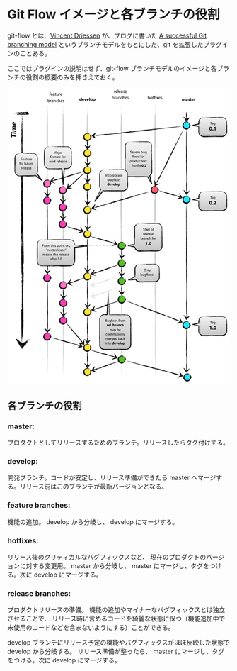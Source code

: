 # Git Flow イメージと各ブランチの役割

git-flow とは、[Vincent Driessen](https://github.com/nvie) が、ブログに書いた [A successful Git branching model](https://nvie.com/posts/a-successful-git-branching-model/) というブランチモデルをもとにした、git を拡張したプラグインのことある。

ここではプラグインの説明はせず、git-flow ブランチモデルのイメージと各ブランチの役割の概要のみを押さえておく。

![Git Flow ブランチモデル](./image/git_flow.png)  

## 各ブランチの役割  

### master:  

プロダクトとしてリリースするためのブランチ。リリースしたらタグ付けする。

### develop:  

開発ブランチ。コードが安定し、リリース準備ができたら master へマージする。リリース前はこのブランチが最新バージョンとなる。

### feature branches:  

機能の追加。 develop から分岐し、 develop にマージする。

### hotfixes:  

リリース後のクリティカルなバグフィックスなど、 現在のプロダクトのバージョンに対する変更用。 master から分岐し、 master にマージし、タグをつける。次に develop にマージする。

### release branches:  

プロダクトリリースの準備。 機能の追加やマイナーなバグフィックスとは独立させることで、 リリース時に含めるコードを綺麗な状態に保つ（機能追加中で未使用のコードなどを含まないようにする）ことができる。 

develop ブランチにリリース予定の機能やバグフィックスがほぼ反映した状態で develop から分岐する。 リリース準備が整ったら、 master にマージし、タグをつける。次に develop にマージする。
  
